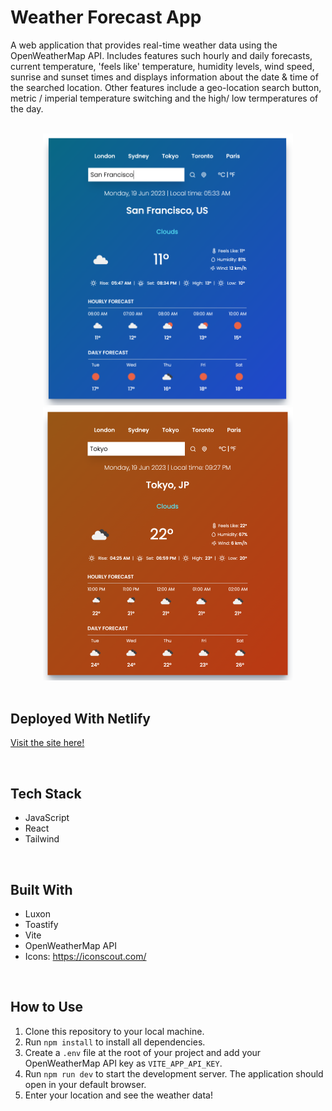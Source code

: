 # Weather Forecast App

A web application that provides real-time weather data using the OpenWeatherMap API. Includes features such hourly and daily forecasts, current temperature, 'feels like' temperature, humidity levels, wind speed, sunrise and sunset times and displays information about the date & time of the searched location. Other features include a geo-location search button, metric / imperial temperature switching and the high/ low termperatures of the day.

<br />

<div align="center">
  <img src="./src/assets/weather-app-cold.png" width="400">
  <img src="./src/assets/weather-app-warm.png" width="400">
</div>

<br />

## Deployed With Netlify

[Visit the site here!](https://darling-sable-723a82.netlify.app/)

<br />

## Tech Stack

- JavaScript 
- React
- Tailwind

<br />

## Built With
- Luxon
- Toastify
- Vite
- OpenWeatherMap API
- Icons: https://iconscout.com/

<br />

## How to Use

1. Clone this repository to your local machine.
2. Run `npm install` to install all dependencies.
3. Create a `.env` file at the root of your project and add your OpenWeatherMap API key as `VITE_APP_API_KEY`.
4. Run `npm run dev` to start the development server. The application should open in your default browser.
5. Enter your location and see the weather data!


